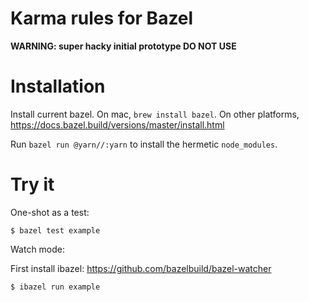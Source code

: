 # Karma rules for Bazel

**WARNING: super hacky initial prototype DO NOT USE**

# Installation

Install current bazel. On mac, `brew install bazel`. On other platforms,
https://docs.bazel.build/versions/master/install.html

Run `bazel run @yarn//:yarn` to install the hermetic `node_modules`.

# Try it

One-shot as a test:

```
$ bazel test example
```

Watch mode:

First install ibazel: https://github.com/bazelbuild/bazel-watcher

```
$ ibazel run example
```
